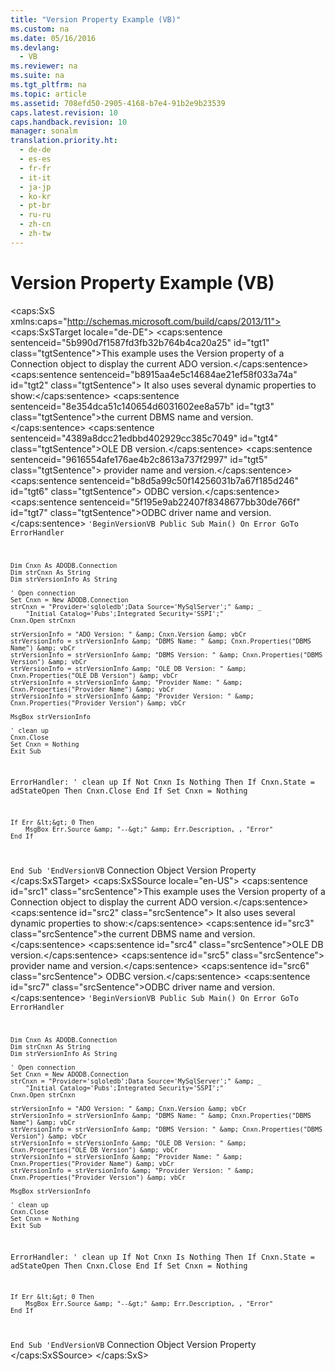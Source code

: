 ```yaml
---
title: "Version Property Example (VB)"
ms.custom: na
ms.date: 05/16/2016
ms.devlang: 
  - VB
ms.reviewer: na
ms.suite: na
ms.tgt_pltfrm: na
ms.topic: article
ms.assetid: 708efd50-2905-4168-b7e4-91b2e9b23539
caps.latest.revision: 10
caps.handback.revision: 10
manager: sonalm
translation.priority.ht: 
  - de-de
  - es-es
  - fr-fr
  - it-it
  - ja-jp
  - ko-kr
  - pt-br
  - ru-ru
  - zh-cn
  - zh-tw
---
```

# Version Property Example (VB)
<?xml version="1.0" encoding="utf-8"?>
<caps:SxS xmlns:caps="http://schemas.microsoft.com/build/caps/2013/11">
  <caps:SxSTarget locale="de-DE">
    <developerReferenceWithoutSyntaxDocument xsi:schemaLocation="http://ddue.schemas.microsoft.com/authoring/2003/5 http://dduestorage.blob.core.windows.net/ddueschema/developer.xsd" xmlns="http://ddue.schemas.microsoft.com/authoring/2003/5" xmlns:xlink="http://www.w3.org/1999/xlink" xmlns:xsi="http://www.w3.org/2001/XMLSchema-instance">
      <introduction>
        <para>
          <caps:sentence sentenceid="5b990d7f1587fd3fb32b764b4ca20a25" id="tgt1" class="tgtSentence">This example uses the <legacyLink xlink:href="db4cb894-9bd9-422d-a58a-cef6941a5784">Version</legacyLink> property of a <legacyLink xlink:href="ef6b1824-5b12-43db-89d7-8f3d13896d4d">Connection</legacyLink> object to display the current ADO version.</caps:sentence>
          <caps:sentence sentenceid="b8915aa4e5c14684ae21ef58f033a74a" id="tgt2" class="tgtSentence"> It also uses several dynamic properties to show:</caps:sentence>
        </para>
        <list class="bullet">
          <listItem>
            <para>
              <caps:sentence sentenceid="8e354dca51c140654d6031602ee8a57b" id="tgt3" class="tgtSentence">the current DBMS name and version.</caps:sentence>
            </para>
          </listItem>
          <listItem>
            <para>
              <caps:sentence sentenceid="4389a8dcc21edbbd402929cc385c7049" id="tgt4" class="tgtSentence">OLE DB version.</caps:sentence>
            </para>
          </listItem>
          <listItem>
            <para>
              <caps:sentence sentenceid="9616554afe176ae4b2c8613a737f2997" id="tgt5" class="tgtSentence">             provider name and version.</caps:sentence>
            </para>
          </listItem>
          <listItem>
            <para>
              <caps:sentence sentenceid="b8d5a99c50f14256031b7a67f185d246" id="tgt6" class="tgtSentence">             ODBC version.</caps:sentence>
            </para>
          </listItem>
          <listItem>
            <para>
              <caps:sentence sentenceid="5f195e9ab22407f8348677bb30de766f" id="tgt7" class="tgtSentence">ODBC driver name and version.</caps:sentence>
            </para>
          </listItem>
        </list>
        <code>'BeginVersionVB
Public Sub Main()
    On Error GoTo ErrorHandler

    Dim Cnxn As ADODB.Connection
    Dim strCnxn As String
    Dim strVersionInfo As String
    
    ' Open connection
    Set Cnxn = New ADODB.Connection
    strCnxn = "Provider='sqloledb';Data Source='MySqlServer';" &amp; _
        "Initial Catalog='Pubs';Integrated Security='SSPI';"
    Cnxn.Open strCnxn
    
    strVersionInfo = "ADO Version: " &amp; Cnxn.Version &amp; vbCr
    strVersionInfo = strVersionInfo &amp; "DBMS Name: " &amp; Cnxn.Properties("DBMS Name") &amp; vbCr
    strVersionInfo = strVersionInfo &amp; "DBMS Version: " &amp; Cnxn.Properties("DBMS Version") &amp; vbCr
    strVersionInfo = strVersionInfo &amp; "OLE DB Version: " &amp; Cnxn.Properties("OLE DB Version") &amp; vbCr
    strVersionInfo = strVersionInfo &amp; "Provider Name: " &amp; Cnxn.Properties("Provider Name") &amp; vbCr
    strVersionInfo = strVersionInfo &amp; "Provider Version: " &amp; Cnxn.Properties("Provider Version") &amp; vbCr
    
    MsgBox strVersionInfo

    ' clean up
    Cnxn.Close
    Set Cnxn = Nothing
    Exit Sub
    
ErrorHandler:
    ' clean up
    If Not Cnxn Is Nothing Then
        If Cnxn.State = adStateOpen Then Cnxn.Close
    End If
    Set Cnxn = Nothing
    
    If Err &lt;&gt; 0 Then
        MsgBox Err.Source &amp; "--&gt;" &amp; Err.Description, , "Error"
    End If
End Sub
'EndVersionVB</code>
      </introduction>
      <relatedTopics>
        <link xlink:href="ef6b1824-5b12-43db-89d7-8f3d13896d4d">Connection Object</link>
        <link xlink:href="db4cb894-9bd9-422d-a58a-cef6941a5784">Version Property</link>
      </relatedTopics>
    </developerReferenceWithoutSyntaxDocument>
  </caps:SxSTarget>
  <caps:SxSSource locale="en-US">
    <developerReferenceWithoutSyntaxDocument xsi:schemaLocation="http://ddue.schemas.microsoft.com/authoring/2003/5 http://dduestorage.blob.core.windows.net/ddueschema/developer.xsd" xmlns="http://ddue.schemas.microsoft.com/authoring/2003/5" xmlns:xlink="http://www.w3.org/1999/xlink" xmlns:xsi="http://www.w3.org/2001/XMLSchema-instance">
      <introduction>
        <para>
          <caps:sentence id="src1" class="srcSentence">This example uses the <legacyLink xlink:href="db4cb894-9bd9-422d-a58a-cef6941a5784">Version</legacyLink> property of a <legacyLink xlink:href="ef6b1824-5b12-43db-89d7-8f3d13896d4d">Connection</legacyLink> object to display the current ADO version.</caps:sentence>
          <caps:sentence id="src2" class="srcSentence"> It also uses several dynamic properties to show:</caps:sentence>
        </para>
        <list class="bullet">
          <listItem>
            <para>
              <caps:sentence id="src3" class="srcSentence">the current DBMS name and version.</caps:sentence>
            </para>
          </listItem>
          <listItem>
            <para>
              <caps:sentence id="src4" class="srcSentence">OLE DB version.</caps:sentence>
            </para>
          </listItem>
          <listItem>
            <para>
              <caps:sentence id="src5" class="srcSentence">             provider name and version.</caps:sentence>
            </para>
          </listItem>
          <listItem>
            <para>
              <caps:sentence id="src6" class="srcSentence">             ODBC version.</caps:sentence>
            </para>
          </listItem>
          <listItem>
            <para>
              <caps:sentence id="src7" class="srcSentence">ODBC driver name and version.</caps:sentence>
            </para>
          </listItem>
        </list>
        <code>'BeginVersionVB
Public Sub Main()
    On Error GoTo ErrorHandler

    Dim Cnxn As ADODB.Connection
    Dim strCnxn As String
    Dim strVersionInfo As String
    
    ' Open connection
    Set Cnxn = New ADODB.Connection
    strCnxn = "Provider='sqloledb';Data Source='MySqlServer';" &amp; _
        "Initial Catalog='Pubs';Integrated Security='SSPI';"
    Cnxn.Open strCnxn
    
    strVersionInfo = "ADO Version: " &amp; Cnxn.Version &amp; vbCr
    strVersionInfo = strVersionInfo &amp; "DBMS Name: " &amp; Cnxn.Properties("DBMS Name") &amp; vbCr
    strVersionInfo = strVersionInfo &amp; "DBMS Version: " &amp; Cnxn.Properties("DBMS Version") &amp; vbCr
    strVersionInfo = strVersionInfo &amp; "OLE DB Version: " &amp; Cnxn.Properties("OLE DB Version") &amp; vbCr
    strVersionInfo = strVersionInfo &amp; "Provider Name: " &amp; Cnxn.Properties("Provider Name") &amp; vbCr
    strVersionInfo = strVersionInfo &amp; "Provider Version: " &amp; Cnxn.Properties("Provider Version") &amp; vbCr
    
    MsgBox strVersionInfo

    ' clean up
    Cnxn.Close
    Set Cnxn = Nothing
    Exit Sub
    
ErrorHandler:
    ' clean up
    If Not Cnxn Is Nothing Then
        If Cnxn.State = adStateOpen Then Cnxn.Close
    End If
    Set Cnxn = Nothing
    
    If Err &lt;&gt; 0 Then
        MsgBox Err.Source &amp; "--&gt;" &amp; Err.Description, , "Error"
    End If
End Sub
'EndVersionVB</code>
      </introduction>
      <relatedTopics>
        <link xlink:href="ef6b1824-5b12-43db-89d7-8f3d13896d4d">Connection Object</link>
        <link xlink:href="db4cb894-9bd9-422d-a58a-cef6941a5784">Version Property</link>
      </relatedTopics>
    </developerReferenceWithoutSyntaxDocument>
  </caps:SxSSource>
</caps:SxS>
